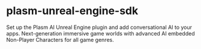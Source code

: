 # plasm-unreal-engine-sdk
Set up the Plasm AI Unreal Engine plugin and add conversational AI to your apps. Next-generation immersive game worlds with advanced AI embedded Non-Player Characters for all game genres.
